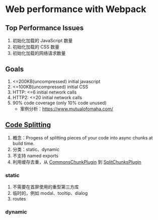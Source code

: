 # Web performance with Webpack

## Top Performance Issues

1. 初始化加载的 JavaScript 数量
2. 初始化加载的 CSS 数量
3. 初始化加载的网络请求数量

## Goals

1. <=200KB(uncompressed) initial javascript
2. <=100KB(uncompressed) initial CSS
3. HTTP: <=6 initial network calls
4. HTTP2: <=20 initial network calls
5. 90% code coverage (only 10% code unused)
   - 案例分析：https://www.mutualofomaha.com/

## [Code Splitting](https://webpack.js.org/guides/code-splitting/)

1. 概念：Progess of splitting pieces of your code into async chunks at build time.
2. 分类：static、dynamic
3. 不支持 named exports
4. 利用缓存去重，从 [CommonsChunkPlugin](https://webpack.js.org/plugins/commons-chunk-plugin/) 到 [SplitChunksPlugin](https://webpack.js.org/plugins/split-chunks-plugin/)

### static

1. 不需要在首屏使用的重型第三方库
2. 临时的，例如 modal、tooltip、dialog
3. routes

### dynamic
